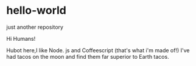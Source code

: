 # hello-world
just another repository

Hi Humans!

Hubot here,I like Node. js and Coffeescript (that's what i'm made of!) 
I've had tacos on the moon and find them far superior to Earth tacos.
